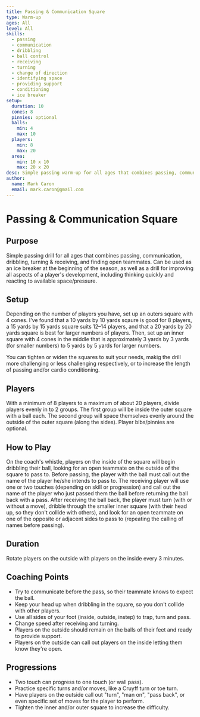 ```yaml
---
title: Passing & Communication Square
type: Warm-up
ages: All
level: All
skills:
  - passing
  - communication
  - dribbling
  - ball control
  - receiving
  - turning
  - change of direction
  - identifying space
  - providing support
  - conditioning
  - ice breaker
setup:
  duration: 10
  cones: 8
  pinnies: optional
  balls:
    min: 4
    max: 10
  players:
    min: 8
    max: 20
  area:
    min: 10 x 10
    max: 20 x 20
desc: Simple passing warm-up for all ages that combines passing, communication, dribbling, turning & receiving, and finding open teammates.
author:
  name: Mark Caron
  email: mark.caron@gmail.com
---
```


# Passing & Communication Square

## Purpose

Simple passing drill for all ages that combines passing, communication, dribbling, turning & receiving, and finding open teammates. Can be used as an ice breaker at the beginning of the season, as well as a drill for improving all aspects of a player's development, including thinking quickly and reacting to available space/pressure.

## Setup

Depending on the number of players you have, set up an outers square with 4 cones. I've found that a 10 yards by 10 yards sqaure is good for 8 players, a 15 yards by 15 yards square suits 12–14 players, and that a 20 yards by 20 yards square is best for larger numbers of players. Then, set up an inner square with 4 cones in the middle that is approximately 3 yards by 3 yards (for smaller numbers) to 5 yards by 5 yards for larger numbers.

You can tighten or widen the squares to suit your needs, makig the drill more challenging or less challenging respectively, or to increase the length of passing and/or cardio conditioning.

## Players

With a minimum of 8 players to a maximum of about 20 players, divide players evenly in to 2 groups. The first group will be inside the outer square with a ball each. The second group will space themselves evenly around the outside of the outer square (along the sides). Player bibs/pinnies are optional.

## How to Play

On the coach's whistle, players on the inside of the square will begin dribbling their ball, looking for an open teammate on the outside of the square to pass to. Before passing, the player with the ball must call out the name of the player he/she intends to pass to. The receiving player will use one or two touches (depending on skill or progression) and call out the name of the player who just passed them the ball before returning the ball back with a pass. After receiving the ball back, the player must turn (with or without a move), dribble through the smaller inner square (with their head up, so they don't collide with others), and look for an open teammate on one of the opposite or adjacent sides to pass to (repeating the calling of names before passing).

## Duration

Rotate players on the outside with players on the inside every 3 minutes.

## Coaching Points

- Try to communicate before the pass, so their teammate knows to expect the ball.
- Keep your head up when dribbling in the square, so you don't collide with other players.
- Use all sides of your foot (inside, outside, instep) to trap, turn and pass.
- Change speed after receiving and turning.
- Players on the outside should remain on the balls of their feet and ready to provide support.
- Players on the outside can call out players on the inside letting them know they're open.

## Progressions

- Two touch can progress to one touch (or wall pass).
- Practice specific turns and/or moves, like a Cruyff turn or toe turn.
- Have players on the outside call out "turn", "man on", "pass back", or even specific set of moves for the player to perform.
- Tighten the inner and/or outer square to increase the difficulty.
